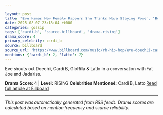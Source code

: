 ```yaml
---

layout: post
title: "Eve Names New Female Rappers She Thinks Have Staying Power, ‘But I Don’t Think It’s Going to Be A Lot’""
date: 2025-08-07 23:18:04 +0000
categories: gossip
tags: ['cardi-b', 'source-billboard', 'drama-rising']
drama_score: 4
primary_celebrity: cardi_b
source: billboard
source_url: "https://www.billboard.com/music/rb-hip-hop/eve-doechii-cardi-b-glorilla-staying-power-1236039143/""
mentions: {'cardi_b': 2, 'latto': 2}
---
```


Eve shouts out Doechii, Cardi B, GloRilla & Latto in a conversation with Fat Joe and Jadakiss.

**Drama Score:** 4 | **Level:** RISING **Celebrities Mentioned:** Cardi B, Latto [Read full article at Billboard](https://www.billboard.com/music/rb-hip-hop/eve-doechii-cardi-b-glorilla-staying-power-1236039143/)

---

*This post was automatically generated from RSS feeds. Drama scores are calculated based on mention frequency and source reliability.*